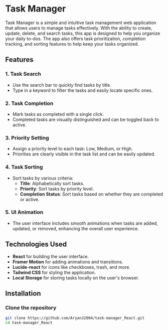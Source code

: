 # Task Manager

Task Manager is a simple and intuitive task management web application that allows users to manage tasks effectively. With the ability to create, update, delete, and search tasks, this app is designed to help you organize your daily to-dos. The app also offers task prioritization, completion tracking, and sorting features to help keep your tasks organized.

## Features

### 1. **Task Search**
   - Use the search bar to quickly find tasks by title.
   - Type in a keyword to filter the tasks and easily locate specific ones.

### 2. **Task Completion**
   - Mark tasks as completed with a single click.
   - Completed tasks are visually distinguished and can be toggled back to active.

### 3. **Priority Setting**
   - Assign a priority level to each task: Low, Medium, or High.
   - Priorities are clearly visible in the task list and can be easily updated.

### 4. **Task Sorting**
   - Sort tasks by various criteria:
     - **Title**: Alphabetically sort tasks.
     - **Priority**: Sort tasks by priority level.
     - **Completion Status**: Sort tasks based on whether they are completed or active.

### 5. **UI Animation**
   - The user interface includes smooth animations when tasks are added, updated, or removed, enhancing the overall user experience.

## Technologies Used

- **React** for building the user interface.
- **Framer Motion** for adding animations and transitions.
- **Lucide-react** for icons like checkboxes, trash, and more.
- **Tailwind CSS** for styling the application.
- **Local Storage** for storing tasks locally on the user's browser.

## Installation

### Clone the repository

```bash
git clone https://github.com/AryanJ2004/task-manager_React.git
cd task-manager_React
